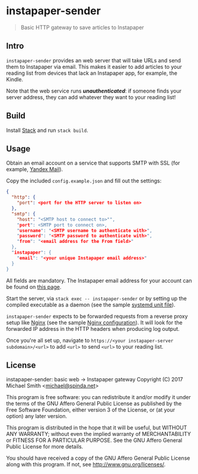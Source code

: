 # instapaper-sender

> Basic HTTP gateway to save articles to Instapaper

## Intro

`instapaper-sender` provides an web server that will take URLs and send them to
Instapaper via email. This makes it easier to add articles to your reading list
from devices that lack an Instapaper app, for example, the Kindle.

Note that the web service runs ***unauthenticated***: if someone finds your
server address, they can add whatever they want to your reading list!

## Build

Install [Stack](http://haskellstack.org/) and run `stack build`.

## Usage

Obtain an email account on a service that supports SMTP with SSL (for example,
[Yandex Mail](mail.yandex.com)).

Copy the included `config.example.json` and fill out the settings:

```json
{
  "http": {
    "port": <port for the HTTP server to listen on>
  },
  "smtp": {
    "host": "<SMTP host to connect to>"",
    "port": <SMTP port to connect on>,
    "username": "<SMTP username to authenticate with>",
    "password": "<SMTP password to authenticate with>",
    "from": "<email address for the From field>"
  },
  "instapaper": {
    "email": "<your unique Instapaper email address>"
  }
}
```

All fields are mandatory. The Instapaper email address for your account can be
found on [this page](https://www.instapaper.com/save/email).

Start the server, via `stack exec -- instapaper-sender` or by setting up the
compiled executable as a daemon (see the sample
[systemd unit file](/instapaper-sender.service)).

`instapaper-sender` expects to
be forwarded requests from a reverse proxy setup like
[Nginx](http://nginx.org/) (see the sample
[Nginx configuration](/instapaper-sender.nginx)). It will look for the forwarded
IP address in the HTTP headers when producing log output.

Once you're all set up, navigate to
`https://<your instapaper-server subdomain>/<url>` to add `<url>` to send
`<url>` to your reading list.

## License

instapaper-sender: basic web -&gt; Instapaper gateway
Copyright (C) 2017 Michael Smith &lt;michael@spinda.net&gt;

This program is free software: you can redistribute it and/or modify
it under the terms of the GNU Affero General Public License as
published by the Free Software Foundation, either version 3 of the
License, or (at your option) any later version.

This program is distributed in the hope that it will be useful,
but WITHOUT ANY WARRANTY; without even the implied warranty of
MERCHANTABILITY or FITNESS FOR A PARTICULAR PURPOSE. See the
GNU Affero General Public License for more details.

You should have received a copy of the GNU Affero General Public License
along with this program. If not, see <http://www.gnu.org/licenses/>.
